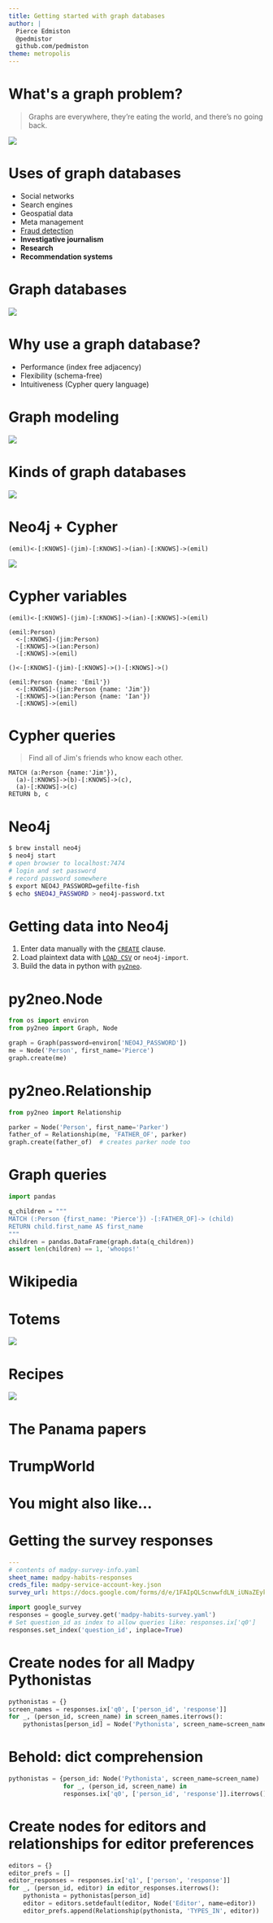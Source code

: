 ```yaml
---
title: Getting started with graph databases
author: |
  Pierce Edmiston  
  @pedmistor  
  github.com/pedmiston
theme: metropolis
---
```


# What's a graph problem?

> Graphs are everywhere, they’re eating the world, and there’s no going back.

![](refs/graph_databases/social_graph.png)

# Uses of graph databases

- Social networks
- Search engines
- Geospatial data
- Meta management
- [Fraud detection](https://neo4j.com/graphgist/9d627127-003b-411a-b3ce-f8d3970c2afa)
- **Investigative journalism**
- **Research**
- **Recommendation systems**

# Graph databases

![](refs/graph_databases/cover.png)

# Why use a graph database?

- Performance (index free adjacency)
- Flexibility (schema-free)
- Intuitiveness (Cypher query language)

# Graph modeling

![](refs/graph_databases/twitter_graph.png)

# Kinds of graph databases

![](refs/graph_databases/graph_db_space.png)

# Neo4j + Cypher

`(emil)<-[:KNOWS]-(jim)-[:KNOWS]->(ian)-[:KNOWS]->(emil)`

![](refs/graph_databases/mutual_friends.png)

# Cypher variables

```
(emil)<-[:KNOWS]-(jim)-[:KNOWS]->(ian)-[:KNOWS]->(emil)

(emil:Person)
  <-[:KNOWS]-(jim:Person)
  -[:KNOWS]->(ian:Person)
  -[:KNOWS]->(emil)

()<-[:KNOWS]-(jim)-[:KNOWS]->()-[:KNOWS]->()

(emil:Person {name: 'Emil'})
  <-[:KNOWS]-(jim:Person {name: 'Jim'})
  -[:KNOWS]->(ian:Person {name: 'Ian'})
  -[:KNOWS]->(emil)
```

# Cypher queries

> Find all of Jim's friends who know each other.

```
MATCH (a:Person {name:'Jim'}),
  (a)-[:KNOWS]->(b)-[:KNOWS]->(c),
  (a)-[:KNOWS]->(c)
RETURN b, c
```

# Neo4j

```bash
$ brew install neo4j
$ neo4j start
# open browser to localhost:7474
# login and set password
# record password somewhere
$ export NEO4J_PASSWORD=gefilte-fish
$ echo $NEO4J_PASSWORD > neo4j-password.txt
```

# Getting data into Neo4j

1. Enter data manually with the [`CREATE`](https://neo4j.com/docs/developer-manual/current/cypher/clauses/create/) clause.
2. Load plaintext data with [`LOAD CSV`](https://neo4j.com/developer/guide-importing-data-and-etl/) or `neo4j-import`.
3. Build the data in python with [`py2neo`](http://py2neo.org/v3/).

# py2neo.Node

```python
from os import environ
from py2neo import Graph, Node

graph = Graph(password=environ['NEO4J_PASSWORD'])
me = Node('Person', first_name='Pierce')
graph.create(me)
```

# py2neo.Relationship

```python
from py2neo import Relationship

parker = Node('Person', first_name='Parker')
father_of = Relationship(me, 'FATHER_OF', parker)
graph.create(father_of)  # creates parker node too
```

# Graph queries

```python
import pandas

q_children = """
MATCH (:Person {first_name: 'Pierce'}) -[:FATHER_OF]-> (child)
RETURN child.first_name AS first_name
"""
children = pandas.DataFrame(graph.data(q_children))
assert len(children) == 1, 'whoops!'
```

# Wikipedia

# Totems

![](totems-game/gameplay.png)

# Recipes

![](totems-game/recipes.png)

# The Panama papers

# TrumpWorld

# You might also like...

# Getting the survey responses

```yaml
---
# contents of madpy-survey-info.yaml
sheet_name: madpy-habits-responses
creds_file: madpy-service-account-key.json
survey_url: https://docs.google.com/forms/d/e/1FAIpQLScnwwfdLN_iUNaZEyks62Y_2DO8qADWGZU0ykVoWSRcnDSkfA/viewform
```

```python
import google_survey
responses = google_survey.get('madpy-habits-survey.yaml')
# Set question_id as index to allow queries like: responses.ix['q0']
responses.set_index('question_id', inplace=True)
```

# Create nodes for all Madpy Pythonistas

```python
pythonistas = {}
screen_names = responses.ix['q0', ['person_id', 'response']]
for _, (person_id, screen_name) in screen_names.iterrows():
    pythonistas[person_id] = Node('Pythonista', screen_name=screen_name)
```

# Behold: dict comprehension

```python
pythonistas = {person_id: Node('Pythonista', screen_name=screen_name)
               for _, (person_id, screen_name) in
               responses.ix['q0', ['person_id', 'response']].iterrows()}
```

# Create nodes for editors and relationships for editor preferences

```python
editors = {}
editor_prefs = []
editor_responses = responses.ix['q1', ['person', 'response']]
for _, (person_id, editor) in editor_responses.iterrows():
    pythonista = pythonistas[person_id]
    editor = editors.setdefault(editor, Node('Editor', name=editor))
    editor_prefs.append(Relationship(pythonista, 'TYPES_IN', editor))
```
